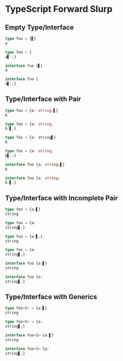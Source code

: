 # TypeScript Forward Slurp
## Empty Type/Interface
```typescript
type foo = {▌}
a
```
```typescript
type foo = {
a▌:;}
```

```typescript
interface foo {▌}
a
```
```typescript
interface foo {
a▌:;}
```

## Type/Interface with Pair
```typescript
type foo = {a: string;▌}
b
```
```typescript
type foo = {a: string;
b:▌;}
```

```typescript
type foo = {a: string▌}
b
```
```typescript
type foo = {a: string;
b▌:;}
```

```typescript
interface foo {a: string;▌}
b
```
```typescript
interface foo {a: string;
b:▌;}
```

## Type/Interface with Incomplete Pair
```typescript
type foo = {a:▌}
string
```
```typescript
type foo = {a:
string▌;}
```

```typescript
type foo = {a:▌;}
string
```
```typescript
type foo = {a:
string▌;}
```

```typescript
interface foo {a:▌}
string
```
```typescript
interface foo {a:
string▌;}
```

## Type/Interface with Generics
```typescript
type foo<S> = {a:▌}
string
```
```typescript
type foo<S> = {a:
string▌;}
```

```typescript
interface foo<S> {a:▌}
string
```
```typescript
interface foo<S> {a:
string▌;}
```